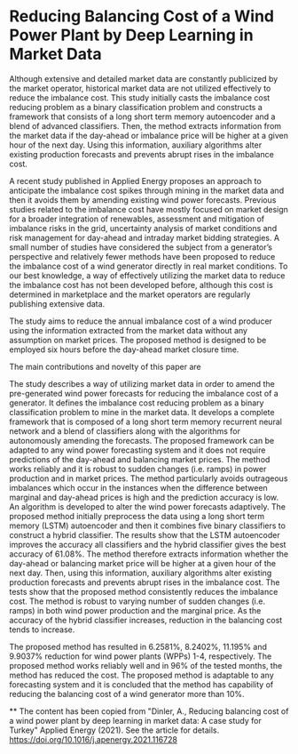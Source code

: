 # Reducing Balancing Cost of a Wind Power Plant by Deep Learning in Market Data


Although extensive and detailed market data are constantly publicized by the market operator, historical market data are not utilized effectively to reduce the imbalance cost. This study initially casts the imbalance cost reducing problem as a binary classification problem and constructs a framework that consists of a long short term memory autoencoder and a blend of advanced classifiers. Then, the method extracts information from the market data if the day-ahead or imbalance price will be higher at a given hour of the next day. Using this information, auxiliary algorithms alter existing production forecasts and prevents abrupt rises in the imbalance cost.

A recent study published in Applied Energy proposes an approach to anticipate the imbalance cost spikes through mining in the market data and then it avoids them by amending existing wind power forecasts. Previous studies related to the imbalance cost have mostly focused on market design for a broader integration of renewables, assessment and mitigation of imbalance risks in the grid, uncertainty analysis of market conditions and risk management for day-ahead and intraday market bidding strategies. A small number of studies have considered the subject from a generator’s perspective and relatively fewer methods have been proposed to reduce the imbalance cost of a wind generator directly in real market conditions. To our best knowledge, a way of effectively utilizing the market data to reduce the imbalance cost has not been developed before, although this cost is determined in marketplace and the market operators are regularly publishing extensive data.

The study aims to reduce the annual imbalance cost of a wind producer using the information extracted from the market data without any assumption on market prices. The proposed method is designed to be employed six hours before the day-ahead market closure time.

The main contributions and novelty of this paper are

The study describes a way of utilizing market data in order to amend the pre-generated wind power forecasts for reducing the imbalance cost of a generator.
It defines the imbalance cost reducing problem as a binary classification problem to mine in the market data.
It develops a complete framework that is composed of a long short term memory recurrent neural network and a blend of classifiers along with the algorithms for autonomously amending the forecasts.
The proposed framework can be adapted to any wind power forecasting system and it does not require predictions of the day-ahead and balancing market prices.
The method works reliably and it is robust to sudden changes (i.e. ramps) in power production and in market prices. 
The method particularly avoids outrageous imbalances which occur in the instances when the difference between marginal and day-ahead prices is high and the prediction accuracy is low. An algorithm is developed to alter the wind power forecasts adaptively.
The proposed method initially preprocess the data using a long short term memory (LSTM) autoencoder and then it combines five binary classifiers to construct a hybrid classifier. The results show that the LSTM autoencoder improves the accuracy all classifiers and the hybrid classifier gives the best accuracy of 61.08%. The method therefore extracts information whether the day-ahead or balancing market price will be higher at a given hour of the next day. Then, using this information, auxiliary algorithms alter existing production forecasts and prevents abrupt rises in the imbalance cost. The tests show that the proposed method consistently reduces the imbalance cost. The method is robust to varying number of sudden changes (i.e. ramps) in both wind power production and the marginal price. As the accuracy of the hybrid classifier increases, reduction in the balancing cost tends to increase.

The proposed method has resulted in 6.2581%, 8.2402%, 11.195% and 9.9037% reduction for wind power plants (WPPs) 1-4, respectively. The proposed method works reliably well and in 96% of the tested months, the method has reduced the cost. The proposed method is adaptable to any forecasting system and it is concluded that the method has capability of reducing the balancing cost of a wind generator more than 10%.

** The content has been copied from "Dinler, A., Reducing balancing cost of a wind power plant by deep learning in market data: A case study for Turkey" Applied Energy (2021). See the article for details. https://doi.org/10.1016/j.apenergy.2021.116728
